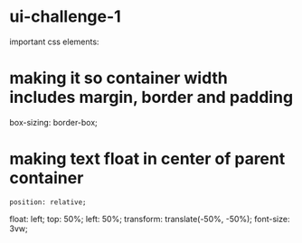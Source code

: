 # ui-challenge-1

important css elements:

making it so container width includes margin, border and padding
========================
  box-sizing: border-box;
  
  making text float in center of parent container
  =========================================
    position: relative;
  float: left;
  top: 50%;
  left: 50%;
  transform: translate(-50%, -50%);
  font-size: 3vw;
